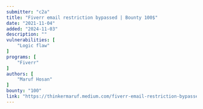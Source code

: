 ```yaml
---
submitter: "c2a"
title: "Fiverr email restriction bypassed | Bounty 100$"
date: "2021-11-04"
added: "2024-11-03"
description: ""
vulnerabilities: [
    "Logic flaw"
]
programs: [
    "Fiverr"
]
authors: [
    "Maruf Hosan"
]
bounty: "100"
link: "https://thinkermaruf.medium.com/fiverr-email-restriction-bypassed-36b797cb7e9"
---
```




